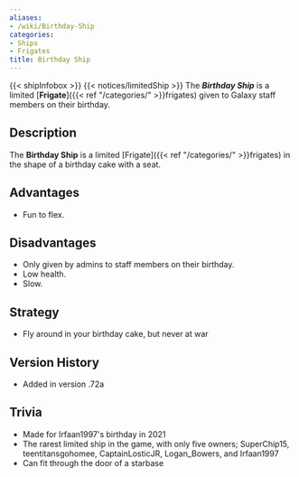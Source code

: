 ```yaml
---
aliases:
- /wiki/Birthday-Ship
categories:
- Ships
- Frigates
title: Birthday Ship
---
```


{{< shipInfobox >}} {{< notices/limitedShip >}} The **_Birthday Ship_** is a limited [**Frigate**]({{< ref "/categories/" >}}frigates) given to Galaxy staff members on their birthday.

## Description

The **Birthday Ship** is a limited [Frigate]({{< ref "/categories/" >}}frigates) in the shape of a birthday cake with a seat.

## Advantages

- Fun to flex.

## Disadvantages

- Only given by admins to staff members on their birthday.
- Low health.
- Slow.

## Strategy

- Fly around in your birthday cake, but never at war

## Version History 

- Added in version .72a

## Trivia

- Made for Irfaan1997's birthday in 2021
- The rarest limited ship in the game, with only five owners; SuperChip15, teentitansgohomee, CaptainLosticJR, Logan_Bowers, and Irfaan1997
- Can fit through the door of a starbase